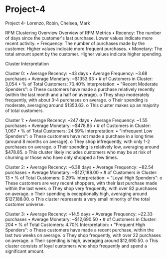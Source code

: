 # Project-4
Project 4- Lorenzo, Robin, Chelsea, Mark

RFM Clustering Overview
  Overview of RFM Metrics
    •	Recency: The number of days since the customer's last purchase. Lower values indicate more recent activity.
    •	Frequency: The number of purchases made by the customer. Higher values indicate more frequent purchases.
    •	Monetary: The total amount spent by the customer. Higher values indicate higher spending.

Cluster Interpretation

Cluster 0:
  •	Average Recency: ~43 days
  •	Average Frequency: ~3.68 purchases
  •	Average Monetary: ~$1353.63
  •	# of Customers in Cluster: 3,054
  •	% of Total Customers: 70.40%
  Interpretation:
    •	"Recent Moderate Spenders":
      o These customers have made a purchase relatively recently (within the last month and a half on average).
      o	They shop moderately frequently, with about 3-4 purchases on average.
      o	Their spending is moderate, averaging around $1353.63.
      o	This cluster makes up an majority of total customers.

Cluster 1:
  •	Average Recency: ~247 days
  •	Average Frequency: ~1.55 purchases
  •	Average Monetary: ~$478.85
  •	# of Customers in Cluster: 1,067
  •	% of Total Customers: 24.59%
  Interpretation:
    •	"Infrequent Low Spenders":
      o	These customers have not made a purchase in a long time (around 8 months on average).
      o	They shop infrequently, with only 1-2 purchases on average.
      o	Their spending is relatively low, averaging around $478.85.
      o	This cluster likely includes customers who may be at risk of churning or those who have only shopped a few times.

Cluster 2:
  •	Average Recency: ~6.38 days
  •	Average Frequency: ~82.54 purchases
  •	Average Monetary: ~$127,188.00
  •	# of Customers in Cluster: 13
  •	% of Total Customers: 0.29%
  Interpretation:
    •	"Loyal High Spenders":
      o	These customers are very recent shoppers, with their last purchase made within the last week.
      o	They shop very frequently, with over 82 purchases on average.
      o	Their spending is exceptionally high, averaging around $127,188.00.
      o	This cluster represents a very small minority of the total customer universe.

Cluster 3:
  •	Average Recency: ~14.5 days
  •	Average Frequency: ~22.33 purchases
  •	Average Monetary: ~$12,690.50
  •	# of Customers in Cluster: 204
  •	% of Total Customers: 4.70%
  Interpretation:
    •	"Frequent High Spenders":
      o	These customers have made a recent purchase, within the last two weeks on average.
      o	They shop frequently, with over 22 purchases on average.
      o	Their spending is high, averaging around $12,690.50.
      o	This cluster consists of loyal customers who shop frequently and spend a significant amount.

